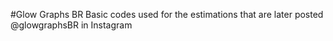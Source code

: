 #Glow Graphs BR
Basic codes used for the estimations that are later posted @glowgraphsBR in Instagram 
